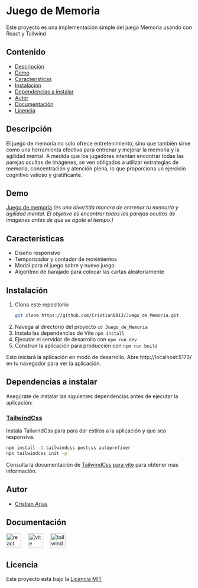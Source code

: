 # Juego de Memoria

Este proyecto es una implementación simple del juego Memoria usando con React y Tailwind

## Contenido

- [Descripción](#descripción)
- [Demo](#demo)
- [Características](#características)
- [Instalación](#instalación)
- [Dependencias a instalar](#dependencias-a-instalar)
- [Autor](#autor)
- [Documentación](#documentación)
- [Licencia](#licencia)


## Descripción

El juego de memoria no solo ofrece entretenimiento, sino que también sirve como una herramienta efectiva para entrenar y mejorar la memoria y la agilidad mental. A medida que los jugadores intentan encontrar todas las parejas ocultas de imágenes, se ven obligados a utilizar estrategias de memoria, concentración y atención plena, lo que proporciona un ejercicio cognitivo valioso y gratificante.

## Demo

[Juego de memoria](https://juego-de-memoria-ten.vercel.app/)
*(es una divertida manera de entrenar tu memoria y agilidad mental. El objetivo es encontrar todas las parejas ocultas de imágenes antes de que se agote el tiempo.)*


## Características

- Diseño responsivo
- Temporizador y contador de movimientos
- Modal para el juego sobre y nuevo juego
- Algoritmo de barajado para colocar las cartas aleatoriamente

## Instalación

1. Clona este repositorio
   ```bash
   git clone https://github.com/Cristian0813/Juego_de_Memoria.git
   ```
1. Navega al directorio del proyecto `cd Juego_de_Memoria`
1. Instala las dependencias de Vite `npm install`
1. Ejecutar el servidor de desarrollo con `npm run dev`
1. Construir la aplicación para producción con `npm run build`

Esto iniciará la aplicación en modo de desarrollo. Abre http://localhost:5173/ en tu navegador para ver la aplicación.

## Dependencias a instalar

Asegúrate de instalar las siguientes dependencias antes de ejecutar la aplicación:

### [TailwindCss](https://tailwindcss.com/)

Instala TailwindCss para para dar estilos a la aplicación y que sea responsiva.

```bash
npm install -D tailwindcss postcss autoprefixer
npx tailwindcss init -p
```

Consulta la documentación de [TailwindCss para vite](https://reactrouter.com/en/main) para obtener más información.

## Autor

- [Cristian Arias](https://www.github.com/Cristian0813)

## Documentación
<div align="left">
   <a href="https://es.react.dev/"><img src="https://cdn.jsdelivr.net/gh/devicons/devicon/icons/react/react-original.svg" height="40" alt="react logo"  /></a>
    <img width="12" />
    <a href="https://vitejs.dev/"><img src="https://skillicons.dev/icons?i=vite" height="40" alt="vite logo"  /></a>
    <img width="12" />
    <a href="https://tailwindcss.com/"><img src="https://cdn.simpleicons.org/tailwindcss/06B6D4" height="40" alt="tailwindcss logo"  /></a>
</div>

## Licencia
Este proyecto está bajo la [Licencia MIT](https://github.com/Cristian0813/Juegos-web/blob/main/juego_de_memoria/LICENSE)
